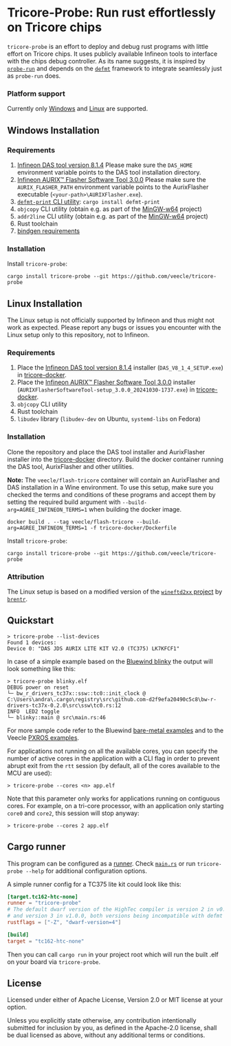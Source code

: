 # Tricore-Probe: Run rust effortlessly on Tricore chips

`tricore-probe` is an effort to deploy and debug rust programs with little effort
on Tricore chips. It uses publicly available Infineon tools to interface with the
chips debug controller. As its name suggests, it is inspired by [`probe-run`](https://crates.io/crates/probe-run) and depends
on the [`defmt`](https://defmt.ferrous-systems.com/) framework to integrate seamlessly just as `probe-run` does.

### Platform support
Currently only [Windows](#windows-installation) and [Linux](#linux-installation) are supported.

## Windows Installation

### Requirements

1. [Infineon DAS tool version 8.1.4](https://www.infineon.com/cms/en/product/promopages/das/)
   Please make sure the `DAS_HOME` environment variable points to the DAS tool installation directory.
2. [Infineon AURIX™ Flasher Software Tool 3.0.0](https://softwaretools.infineon.com/tools/com.ifx.tb.tool.aurixflashersoftwaretool)
   Please make sure the `AURIX_FLASHER_PATH` environment variable points to the AurixFlasher executable (`<your-path>\AURIXFlasher.exe`).
3. [`defmt-print` CLI utility](https://crates.io/crates/defmt-print): `cargo install defmt-print`
4. `objcopy` CLI utility (obtain e.g. as part of the [MinGW-w64](https://www.mingw-w64.org/) project)
5. `addr2line` CLI utility (obtain e.g. as part of the [MinGW-w64](https://www.mingw-w64.org/) project)
6. Rust toolchain
7. [bindgen requirements](https://rust-lang.github.io/rust-bindgen/requirements.html)

### Installation
Install `tricore-probe`:
```shell
cargo install tricore-probe --git https://github.com/veecle/tricore-probe
```

## Linux Installation

The Linux setup is not officially supported by Infineon and thus might not work as expected.
Please report any bugs or issues you encounter with the Linux setup only to this repository, not to Infineon.

### Requirements

1. Place the [Infineon DAS tool version 8.1.4](https://www.infineon.com/cms/en/product/promopages/das/) installer (`DAS_V8_1_4_SETUP.exe`) in [tricore-docker](tricore-docker).
2. Place the [Infineon AURIX™ Flasher Software Tool 3.0.0](https://softwaretools.infineon.com/tools/com.ifx.tb.tool.aurixflashersoftwaretool) installer (`AURIXFlasherSoftwareTool-setup_3.0.0_20241030-1737.exe`) in [tricore-docker](tricore-docker).
3. `objcopy` CLI utility
4. Rust toolchain
5. `libudev` library (`libudev-dev` on Ubuntu, `systemd-libs` on Fedora)

### Installation
Clone the repository and place the DAS tool installer and AurixFlasher installer into the [tricore-docker](tricore-docker) directory.
Build the docker container running the DAS tool, AurixFlasher and other utilities.

**Note:**
The `veecle/flash-tricore` container will contain an AurixFlasher and DAS installation in a Wine environment.
To use this setup, make sure you checked the terms and conditions of these programs and accept them by setting the required build argument with `--build-arg=AGREE_INFINEON_TERMS=1` when building the docker image.

```shell
docker build . --tag veecle/flash-tricore --build-arg=AGREE_INFINEON_TERMS=1 -f tricore-docker/Dockerfile
```

Install `tricore-probe`:
```shell
cargo install tricore-probe --git https://github.com/veecle/tricore-probe
```

### Attribution

The Linux setup is based on a modified version of the [`wineftd2xx` project](https://github.com/brentr/wineftd2xx) by [`brentr`](https://github.com/brentr).

## Quickstart

```
> tricore-probe --list-devices
Found 1 devices:
Device 0: "DAS JDS AURIX LITE KIT V2.0 (TC375) LK7KFCF1"
```

In case of a simple example based on the [Bluewind blinky](https://github.com/bluewind-embedded-systems/bw-r-drivers-tc37x-examples/tree/main/blinky) the output will look something like this:

```
> tricore-probe blinky.elf
DEBUG power on reset
└─ bw_r_drivers_tc37x::ssw::tc0::init_clock @ C:\Users\andra\.cargo\registry\src\github.com-d2f9efa20490c5c8\bw-r-drivers-tc37x-0.2.0\src\ssw\tc0.rs:12
INFO  LED2 toggle
└─ blinky::main @ src\main.rs:46
```

For more sample code refer to the Bluewind [bare-metal examples](https://github.com/bluewind-embedded-systems/bw-r-drivers-tc37x-examples) and to the Veecle [PXROS examples](https://github.com/veecle/veecle-pxros/tree/main/examples).

For applications not running on all the available cores, you can specify the number of active cores in the application with a CLI flag in order to prevent abrupt exit from the `rtt` session (by default, all of the cores available to the MCU are used):
```
> tricore-probe --cores <n> app.elf 
```
Note that this parameter only works for applications running on contiguous cores. For example, on a tri-core processor, with an application only starting `core0` and `core2`, this session will stop anyway:
```
> tricore-probe --cores 2 app.elf 
```

## Cargo runner
This program can be configured as a [runner](https://doc.rust-lang.org/cargo/reference/config.html#targettriplerunner).
Check [`main.rs`](src/main.rs) or run `tricore-probe --help` for additional configuration options.

A simple runner config for a TC375 lite kit could look like this:

```toml
[target.tc162-htc-none]
runner = "tricore-probe"
# The default dwarf version of the HighTec compiler is version 2 in v0.2.0
# and version 3 in v1.0.0, both versions being incompatible with defmt location information.
rustflags = ["-Z", "dwarf-version=4"]

[build]
target = "tc162-htc-none"
```

Then you can call `cargo run` in your project root which will run the built .elf on your board via `tricore-probe`.

## License

Licensed under either of Apache License, Version 2.0 or MIT license at your option.

Unless you explicitly state otherwise, any contribution intentionally submitted for inclusion by you, as defined in the Apache-2.0 license, shall be dual licensed as above, without any additional terms or conditions.
